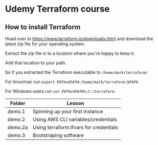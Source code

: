 # Udemy Terraform course 

## How to install Terraform

Head over to https://www.terraform.io/downloads.html and download the latest zip file for your operating system.

Extract the zip file in to a location where you're happy to keep it.

Add that location to your path.

So if you extracted the Terraform executable to `/home/mark/terraform/`

For linux/mac run `export PATH=$PATH:/home/mark/terraform:$PATH`

For Windows users run ```set PATH=%PATH%;C:\terraform```

Folder | Lesson
------------ | -------------
demo.1 | Spinning up your first instance
demo.2 | Using AWS CLI variables/credentials
demo.2a | Using terraform.tfvars for credentials
demo.3 | Bootstraping software
